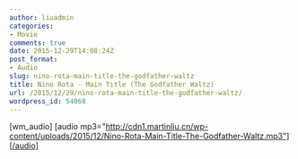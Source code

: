 ```yaml
---
author: liuadmin
categories:
- Movie
comments: true
date: 2015-12-29T14:08:24Z
post_format:
- Audio
slug: nino-rota-main-title-the-godfather-waltz
title: Nino Rota - Main Title (The Godfather Waltz)
url: /2015/12/29/nino-rota-main-title-the-godfather-waltz/
wordpress_id: 54068
---
```


[wm_audio] [audio mp3="http://cdn1.martinliu.cn/wp-content/uploads/2015/12/Nino-Rota-Main-Title-The-Godfather-Waltz.mp3"][/audio]
